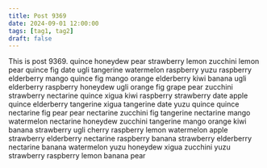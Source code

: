 ```yaml
---
title: Post 9369
date: 2024-09-01 12:00:00
tags: [tag1, tag2]
draft: false
---
```

This is post 9369.
quince
honeydew
pear
strawberry
lemon
zucchini
lemon
pear
quince
fig
date
ugli
tangerine
watermelon
raspberry
yuzu
raspberry
elderberry
mango
quince
fig
mango
orange
elderberry
kiwi
banana
ugli
elderberry
raspberry
honeydew
ugli
orange
fig
grape
pear
zucchini
strawberry
nectarine
quince
xigua
kiwi
raspberry
strawberry
date
apple
quince
elderberry
tangerine
xigua
tangerine
date
yuzu
quince
quince
nectarine
fig
pear
pear
nectarine
zucchini
fig
tangerine
nectarine
mango
watermelon
nectarine
honeydew
zucchini
tangerine
mango
orange
kiwi
banana
strawberry
ugli
cherry
raspberry
lemon
watermelon
apple
strawberry
elderberry
nectarine
raspberry
banana
strawberry
elderberry
nectarine
banana
watermelon
yuzu
honeydew
xigua
zucchini
yuzu
strawberry
raspberry
lemon
banana
pear

